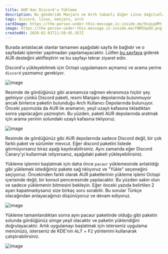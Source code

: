 ```yaml
---
title: AUR'dan Discord'u Yükleme
description: Bu gönderide Manjaro ve Arch tabanlı diğer Linux dağıtımlarının kullandığı AUR'dan Discord'un nasıl yükleyebileceğini öğrenebilirsiniz.
tags: discord, linux, manjaro, arch
cardImage: https://the-person-under-this-message.is-inside.me/9sqsgdMt.png
image: https://the-person-under-this-message.is-inside.me/FBM2GpbO.png
createdAt: 2020-02-01T11:58:45.357Z
---
```


Burada anlatılacak olanlar tamamen aşağıdaki sayfa ile bağlıdır ve o sayfadaki işlemler yapılmadan yapılamayacaktır. Lütfen [bu sayfaya](/blog/gonderi/octopi-aur-destegi-nasil-aktiflestirilir) giderek AUR desteğini aktifleştirin ve bu sayfayı tekrar ziyaret edin.

Discord'u yükleyebilmek için Octopi uygulamasını açmamız ve arama yerine `discord` yazmamız gerekiyor.

<p class="text-center">
  <img src="https://the-person-under-this-message.is-inside.me/RFVdNIDO.png" alt="image" />
</p>

Resimde de gördüğünüz gibi aramamıza rağmen ekranımıza hiçbir şey gelmiyor çünkü Discord paketi, resmi Manjaro depolarında bulunmuyor ancak binlerce paketin bulunduğu Arch Kullanıcı Depolarında bulunuyor. Önceki yazımızda da AUR ile aramanın, yeşil uzaylı kafasına tıkladıktan sonra yapılacağını yazmıştım. Bu yüzden, paketi AUR depolarında aratmak için arama yerinin solundaki uzaylı kafasına tıklıyoruz.

<p class="text-center">
  <img src="https://the-person-under-this-message.is-inside.me/ohjHT1bc.png" alt="image" />
</p>

Resimde de gördüğünüz gibi AUR depolarında sadece Discord değil, bir çok farklı paket ve sürümler mevcut. Eğer discord paketini listede görmüyorsanız biraz aşağı kaydırabilirsiniz. Aynı zamanda eğer Discord Canary'yi kullanmak istiyorsanız, aşağıdaki paketi yükleyebilirsiniz.

Yükleme işlemini başlatmak için daha önce `pacaur` yüklemesinde anlatıldığı gibi yüklemek istediğimiz pakete sağ tıklıyoruz ve "Yükle" seçeneğini seçiyoruz. Öncekinden farklı olarak AUR paketlerinin yükleme işlemi Octopi içerisinde değil, bir konsol penceresinde yapılacaktır. Bu yüzden sakin olun ve sadece yüklemenin bitmesini bekleyin. Eğer önceki yazıda belirtilen 2 ayarı kapatmadıysanız size birkaç soru sorabilir. Bu sorular Türkçe olacağından anlayacağınızı düşünüyoruz ve devam ediyoruz.

<p class="text-center">
  <img src="https://the-person-under-this-message.is-inside.me/rtVUYamJ.png" alt="image" />
</p>

Yükleme tamamlandıktan sonra aynı pacaur paketinde olduğu gibi paketin solunda gördüğünüz simge yeşil olacaktır ve paketin yüklendiğini doğrulayacaktır. Artık uygulamayı başlatmak için isterseniz uygulama menünüzü, isterseniz de KDE'nin <kbd>ALT</kbd> + <kbd>F2</kbd> yöntemini kullanarak çalıştırabilirsiniz.

<p class="text-center">
  <img src="https://the-person-under-this-message.is-inside.me/w7xRfhok.png" alt="image" />
</p>
